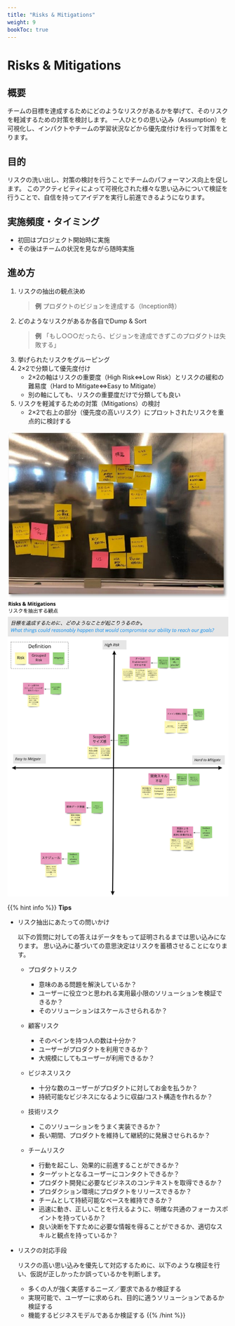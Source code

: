 ```yaml
---
title: "Risks & Mitigations"
weight: 9
bookToc: true
---
```


# Risks & Mitigations

## 概要
チームの目標を達成するためにどのようなリスクがあるかを挙げて、そのリスクを軽減するための対策を検討します。
一人ひとりの思い込み（Assumption）を可視化し、インパクトやチームの学習状況などから優先度付けを行って対策をとります。

## 目的 
リスクの洗い出し、対策の検討を行うことでチームのパフォーマンス向上を促します。
このアクティビティによって可視化された様々な思い込みについて検証を行うことで、自信を持ってアイデアを実行し前進できるようになります。

## 実施頻度・タイミング
- 初回はプロジェクト開始時に実施
- その後はチームの状況を見ながら随時実施

## 進め方
1. リスクの抽出の観点決め
   > **例**
   > プロダクトのビジョンを達成する（Inception時）
1. どのようなリスクがあるか各自でDump & Sort
   > **例**
   > 「もし○○○だったら、ビジョンを達成できずこのプロダクトは失敗する」
1. 挙げられたリスクをグルーピング
1. 2×2で分類して優先度付け
   - 2×2の軸はリスクの重要度（High Risk⇔Low Risk）とリスクの緩和の難易度（Hard to Mitigate⇔Easy to Mitigate）
   - 別の軸にしても、リスクの重要度だけで分類しても良い
1. リスクを軽減するための対策（Mitigations）の検討
   - 2×2で右上の部分（優先度の高いリスク）にプロットされたリスクを重点的に検討する

![riskactivity](riskactivity.jpg)
![riskmitigation](riskmitigation.jpg)

{{% hint info %}}
**Tips**

- リスク抽出にあたっての問いかけ

  以下の質問に対しての答えはデータをもって証明されるまでは思い込みになります。
  思い込みに基づいての意思決定はリスクを蓄積させることになります。

  - プロダクトリスク
    - 意味のある問題を解決しているか？
    - ユーザーに役立つと思われる実用最小限のソリューションを検証できるか？
    - そのソリューションはスケールさせられるか？

  - 顧客リスク
    - そのペインを持つ人の数は十分か？
    - ユーザーがプロダクトを利用できるか？
    - 大規模にしてもユーザーが利用できるか？

  - ビジネスリスク
    - 十分な数のユーザーがプロダクトに対してお金を払うか？
    - 持続可能なビジネスになるように収益/コスト構造を作れるか？

  - 技術リスク
    - このソリューションをうまく実装できるか？
    - 長い期間、プロダクトを維持して継続的に発展させられるか？

  - チームリスク
    - 行動を起こし、効果的に前進することができるか？
    - ターゲットとなるユーザーにコンタクトできるか？
    - プロダクト開発に必要なビジネスのコンテキストを取得できるか？
    - プロダクション環境にプロダクトをリリースできるか？
    - チームとして持続可能なペースを維持できるか？
    - 迅速に動き、正しいことを行えるように、明確な共通のフォーカスポイントを持っているか？
    - 良い決断を下すために必要な情報を得ることができるか、適切なスキルと観点を持っているか？

- リスクの対応手段

  リスクの高い思い込みを優先して対応するために、以下のような検証を行い、仮説が正しかったか誤っているかを判断します。
  - 多くの人が強く実感するニーズ／要求であるか検証する
  - 実現可能で、ユーザーに求められ、目的に適うソリューションであるか検証する
  - 機能するビジネスモデルであるか検証する
{{% /hint %}}
